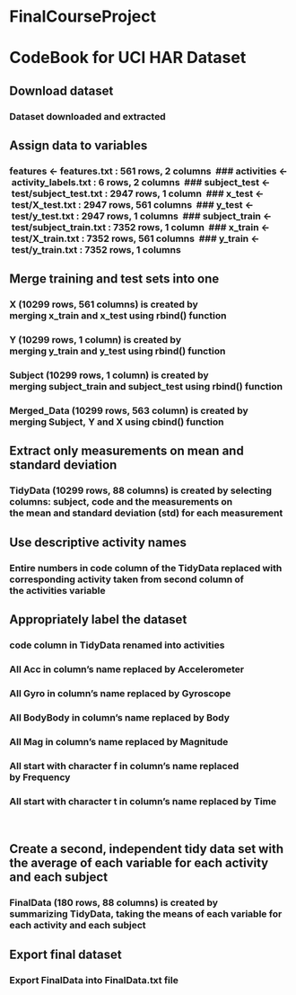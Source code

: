 # FinalCourseProject
# CodeBook for UCI HAR Dataset

## Download dataset
### Dataset downloaded and extracted

## Assign data to variables
### features <- features.txt : 561 rows, 2 columns  ### activities <- activity_labels.txt : 6 rows, 2 columns  ### subject_test <- test/subject_test.txt : 2947 rows, 1 column  ### x_test <- test/X_test.txt : 2947 rows, 561 columns  ### y_test <- test/y_test.txt : 2947 rows, 1 columns  ### subject_train <- test/subject_train.txt : 7352 rows, 1 column  ### x_train <- test/X_train.txt : 7352 rows, 561 columns  ### y_train <- test/y_train.txt : 7352 rows, 1 columns
## Merge training and test sets into one
### X (10299 rows, 561 columns) is created by merging x_train and x_test using rbind() function 
### Y (10299 rows, 1 column) is created by merging y_train and y_test using rbind() function 
### Subject (10299 rows, 1 column) is created by merging subject_train and subject_test using rbind() function 
### Merged_Data (10299 rows, 563 column) is created by merging Subject, Y and X using cbind() function 

## Extract only measurements on mean and standard deviation
### TidyData (10299 rows, 88 columns) is created by selecting columns: subject, code and the measurements on the mean and standard deviation (std) for each measurement 

## Use descriptive activity names
### Entire numbers in code column of the TidyData replaced with corresponding activity taken from second column of the activities variable 

## Appropriately label the dataset
### code column in TidyData renamed into activities 
### All Acc in column’s name replaced by Accelerometer 
### All Gyro in column’s name replaced by Gyroscope 
### All BodyBody in column’s name replaced by Body 
### All Mag in column’s name replaced by Magnitude 
### All start with character f in column’s name replaced by Frequency 
### All start with character t in column’s name replaced by Time 
 
## Create a second, independent tidy data set with the average of each variable for each activity and each subject  
### FinalData (180 rows, 88 columns) is created by summarizing TidyData, taking the means of each variable for each activity and each subject

## Export final dataset
### Export FinalData into FinalData.txt file
